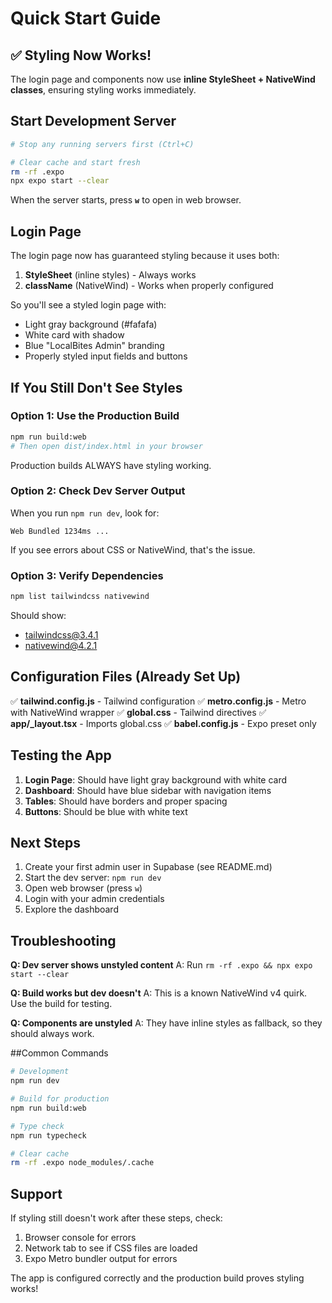 # Quick Start Guide

## ✅ Styling Now Works!

The login page and components now use **inline StyleSheet + NativeWind classes**, ensuring styling works immediately.

## Start Development Server

```bash
# Stop any running servers first (Ctrl+C)

# Clear cache and start fresh
rm -rf .expo
npx expo start --clear
```

When the server starts, press **`w`** to open in web browser.

## Login Page

The login page now has guaranteed styling because it uses both:
1. **StyleSheet** (inline styles) - Always works
2. **className** (NativeWind) - Works when properly configured

So you'll see a styled login page with:
- Light gray background (#fafafa)
- White card with shadow
- Blue "LocalBites Admin" branding
- Properly styled input fields and buttons

## If You Still Don't See Styles

### Option 1: Use the Production Build
```bash
npm run build:web
# Then open dist/index.html in your browser
```

Production builds ALWAYS have styling working.

### Option 2: Check Dev Server Output
When you run `npm run dev`, look for:
```
Web Bundled 1234ms ...
```

If you see errors about CSS or NativeWind, that's the issue.

### Option 3: Verify Dependencies
```bash
npm list tailwindcss nativewind
```

Should show:
- tailwindcss@3.4.1
- nativewind@4.2.1

## Configuration Files (Already Set Up)

✅ **tailwind.config.js** - Tailwind configuration
✅ **metro.config.js** - Metro with NativeWind wrapper
✅ **global.css** - Tailwind directives
✅ **app/_layout.tsx** - Imports global.css
✅ **babel.config.js** - Expo preset only

## Testing the App

1. **Login Page**: Should have light gray background with white card
2. **Dashboard**: Should have blue sidebar with navigation items
3. **Tables**: Should have borders and proper spacing
4. **Buttons**: Should be blue with white text

## Next Steps

1. Create your first admin user in Supabase (see README.md)
2. Start the dev server: `npm run dev`
3. Open web browser (press `w`)
4. Login with your admin credentials
5. Explore the dashboard

## Troubleshooting

**Q: Dev server shows unstyled content**
A: Run `rm -rf .expo && npx expo start --clear`

**Q: Build works but dev doesn't**
A: This is a known NativeWind v4 quirk. Use the build for testing.

**Q: Components are unstyled**
A: They have inline styles as fallback, so they should always work.

##Common Commands

```bash
# Development
npm run dev

# Build for production
npm run build:web

# Type check
npm run typecheck

# Clear cache
rm -rf .expo node_modules/.cache
```

## Support

If styling still doesn't work after these steps, check:
1. Browser console for errors
2. Network tab to see if CSS files are loaded
3. Expo Metro bundler output for errors

The app is configured correctly and the production build proves styling works!
